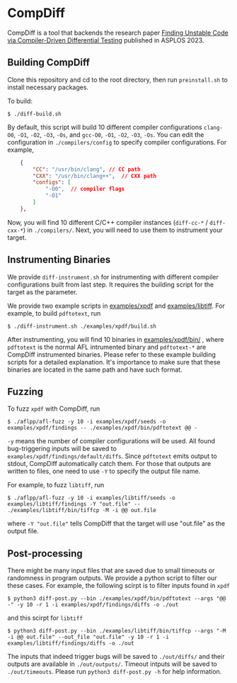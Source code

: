 # CompDiff

CompDiff is a tool that backends the research paper [Finding Unstable Code via Compiler-Driven Differential Testing](https://shao-hua-li.github.io/files/2023-ASPLOS-CompDiff.pdf) published in ASPLOS 2023.

## Building CompDiff

Clone this repository and cd to the root directory, then run `preinstall.sh` to install necessary packages.

To build:
```shell
$ ./diff-build.sh
```
By default, this script will build 10 different compiler configurations `clang-O0`, `-O1`, `-O2`, `-O3`, `-Os`, and `gcc-O0`, `-O1`, `-O2`, `-O3`, `-Os`. You can edit the configuration in `./compilers/config` to specify compiler configurations. For example,
```json
    {
        "CC": "/usr/bin/clang", // CC path
        "CXX": "/usr/bin/clang++",  // CXX path
        "configs": [
            "-O0",  // compiler flags
            "-O1"
        ]
    },
```
Now, you will find 10 different C/C++ compiler instances (`diff-cc-*` / `diff-cxx-*`) in `./compilers/`. Next, you will need to use them to instrument your target.

## Instrumenting Binaries
We provide `diff-instrument.sh` for instrumenting with different compiler configurations built from last step.
It requires the building script for the target as the parameter.

We provide two example scripts in [examples/xpdf](examples/xpdf)  and [examples/libtiff](examples/libtiff). For example, to build `pdftotext`, run
```
$ ./diff-instrument.sh ./examples/xpdf/build.sh
```
After instrumenting, you will find 10 binaries in [examples/xpdf/bin/](examples/xpdf/bin)  , where `pdftotext` is the normal AFL intrumented binary and `pdftotext-*` are CompDiff instrumented binaries.
Please refer to these example building scripts for a detailed explanation.
It's importance to make sure that these binaries are located in the same path and have such format.


## Fuzzing
To fuzz `xpdf` with CompDiff, run
```
$ ./aflpp/afl-fuzz -y 10 -i examples/xpdf/seeds -o examples/xpdf/findings -- ./examples/xpdf/bin/pdftotext @@ -
```
`-y` means the number of compiler configurations will be used. All found bug-triggering inputs will be saved to `examples/xpdf/findings/default/diffs`.
Since `pdftotext` emits output to stdout, CompDiff automatically catch them. For those that outputs are written to files, one need to use `-Y` to specify the output file name.

For example, to fuzz `libtiff`, run
```
$ ./aflpp/afl-fuzz -y 10 -i examples/libtiff/seeds -o examples/libtiff/findings -Y "out.file" -- ./examples/libtiff/bin/tiffcp -M -i @@ out.file
```
where `-Y "out.file"` tells CompDiff that the target will use "out.file" as the output file.

## Post-processing
There might be many input files that are saved due to small timeouts or randomness in program outputs.
We provide a python script to filter our these cases.
For example, the following scirpt is to filter inputs found in `xpdf`
```
$ python3 diff-post.py --bin ./examples/xpdf/bin/pdftotext --args "@@ -" -y 10 -r 1 -i examples/xpdf/findings/diffs -o ./out
```

and this scirpt for `libtiff`
```
$ python3 diff-post.py --bin ./examples/libtiff/bin/tiffcp --args "-M -i @@ out.file" --out_file "out.file" -y 10 -r 1 -i examples/libtiff/findings/diffs -o ./out
```
The inputs that indeed trigger bugs will be saved to `./out/diffs/` and their outputs are available in `./out/outputs/`. Timeout intputs will be saved to `./out/timeouts`.
Please run `python3 diff-post.py -h` for help information.

